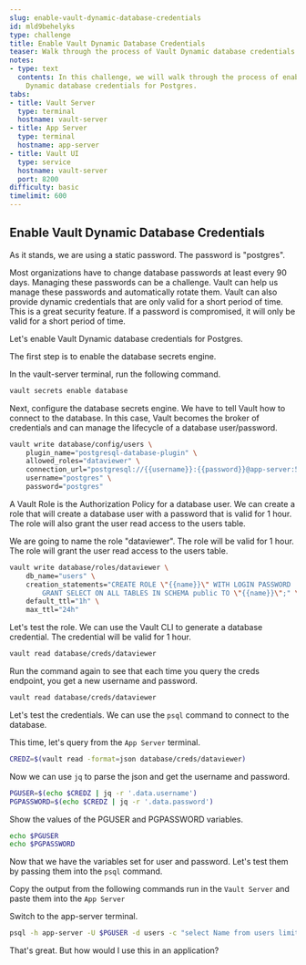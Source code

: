 ```yaml
---
slug: enable-vault-dynamic-database-credentials
id: mld9behelyks
type: challenge
title: Enable Vault Dynamic Database Credentials
teaser: Walk through the process of Vault Dynamic database credentials for Postgres.
notes:
- type: text
  contents: In this challenge, we will walk through the process of enabling Vault
    Dynamic database credentials for Postgres.
tabs:
- title: Vault Server
  type: terminal
  hostname: vault-server
- title: App Server
  type: terminal
  hostname: app-server
- title: Vault UI
  type: service
  hostname: vault-server
  port: 8200
difficulty: basic
timelimit: 600
---
```


## Enable Vault Dynamic Database Credentials

As it stands, we are using a static password.  The password is "postgres".

Most organizations have to change database passwords at least every 90 days.  Managing these passwords can be a challenge.  Vault can help us manage these passwords and automatically rotate them. Vault can also provide dynamic credentials that are only valid for a short period of time.  This is a great security feature.  If a password is compromised, it will only be valid for a short period of time.

Let's enable Vault Dynamic database credentials for Postgres.

The first step is to  enable the database secrets engine.

In the vault-server terminal, run the following command.

```bash
vault secrets enable database
```

Next, configure the database secrets engine.  We have to tell Vault how to connect to the database.  In this case, Vault becomes the broker of credentials and can manage the lifecycle of a database user/password.

```bash
vault write database/config/users \
    plugin_name="postgresql-database-plugin" \
    allowed_roles="dataviewer" \
    connection_url="postgresql://{{username}}:{{password}}@app-server:5432/users" \
    username="postgres" \
    password="postgres"
```

A Vault Role is the Authorization Policy for a database user.  We can create a role that will create a database user with a password that is valid for 1 hour.  The role will also grant the user read access to the users table.

We are going to name the role "dataviewer". The role will be valid for 1 hour.  The role will grant the user read access to the users table.

```bash
vault write database/roles/dataviewer \
    db_name="users" \
    creation_statements="CREATE ROLE \"{{name}}\" WITH LOGIN PASSWORD '{{password}}' VALID UNTIL '{{expiration}}'; \
        GRANT SELECT ON ALL TABLES IN SCHEMA public TO \"{{name}}\";" \
    default_ttl="1h" \
    max_ttl="24h"
```

Let's test the role.  We can use the Vault CLI to generate a database credential.  The credential will be valid for 1 hour.


```bash
vault read database/creds/dataviewer
```

Run the command again to see that each time you query the creds endpoint, you get a new username and password.

```bash
vault read database/creds/dataviewer
```

Let's test the credentials.  We can use the `psql` command to connect to the database.

This time, let's query from the `App Server` terminal.

```bash
CREDZ=$(vault read -format=json database/creds/dataviewer)
```

Now we can use `jq` to parse the json and get the username and password.

```bash
PGUSER=$(echo $CREDZ | jq -r '.data.username')
PGPASSWORD=$(echo $CREDZ | jq -r '.data.password')
```

Show the values of the PGUSER and PGPASSWORD variables.

```bash
echo $PGUSER
echo $PGPASSWORD
```

Now that we have the variables set for user and password.  Let's test them by passing them into the `psql` command.

Copy the output from the following commands run in the `Vault Server` and paste them into the `App Server`

Switch to the app-server terminal.

```bash
psql -h app-server -U $PGUSER -d users -c "select Name from users limit 5;"
```

That's great.  But how would I use this in an application?
